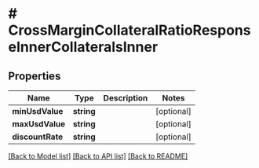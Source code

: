 # # CrossMarginCollateralRatioResponseInnerCollateralsInner

## Properties

Name | Type | Description | Notes
------------ | ------------- | ------------- | -------------
**minUsdValue** | **string** |  | [optional]
**maxUsdValue** | **string** |  | [optional]
**discountRate** | **string** |  | [optional]

[[Back to Model list]](../../README.md#models) [[Back to API list]](../../README.md#endpoints) [[Back to README]](../../README.md)
